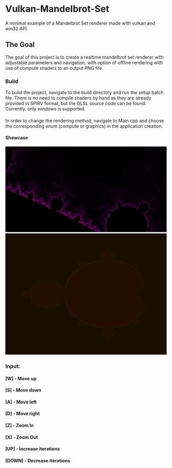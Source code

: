# Vulkan-Mandelbrot-Set
A minimal example of a Mandelbrot Set renderer made with vulkan and win32 API.
## The Goal
The goal of this project is to create a realtime mandelbrot set renderer with adjustable parameters and navigation, with
option of offline rendering with use of compute shaders to an output PNG file.
### Build 
To build the project, navigate to the build directory and run the setup batch file. There is no need to compile shaders by hand as they are already provided in SPIRV format, but the GLSL source code can be found. Currently, only windows is supported.
####
In order to change the rendering method, navigate to Main.cpp and choose the corresponding enum (compute or graphics) in the application creation.
#### Showcase
![10kIters](https://github.com/CzekoladowyKocur/Vulkan-Mandelbrot-Set/blob/master/showcase/TenThousandIterations.png)
![OfflineRendering](https://github.com/CzekoladowyKocur/Vulkan-Mandelbrot-Set/blob/master/showcase/ComputeMandelbrot.png)
### Input:
#### [W] - Move up
#### [S] - Move down
#### [A] - Move left
#### [D] - Move right
#### [Z] - Zoom In       
#### [X] - Zoom Out
#### [UP] - Increase iterations
#### [DOWN] - Decrease iterations
